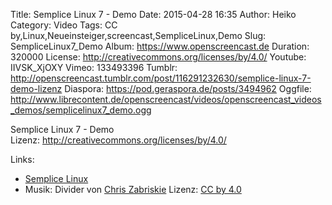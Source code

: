 Title: Semplice Linux 7 - Demo
Date: 2015-04-28 16:35
Author: Heiko
Category: Video
Tags: CC by,Linux,Neueinsteiger,screencast,SempliceLinux,Demo
Slug: SempliceLinux7_Demo
Album: https://www.openscreencast.de
Duration: 320000
License: http://creativecommons.org/licenses/by/4.0/
Youtube: IIVSK_XjOXY
Vimeo: 133493396
Tumblr: http://openscreencast.tumblr.com/post/116291232630/semplice-linux-7-demo-lizenz
Diaspora: https://pod.geraspora.de/posts/3494962
Oggfile: http://www.librecontent.de/openscreencast/videos/openscreencast_videos_demos/semplicelinux7_demo.ogg

Semplice Linux 7 - Demo  
Lizenz: <http://creativecommons.org/licenses/by/4.0/>

Links:

  * [Semplice Linux](http://semplice-linux.org/ "Link zu semplice-linux.org" )
  * Musik: Divider von [Chris Zabriskie](http://chriszabriskie.com/ "Link zu chriszabriskie.com" ) Lizenz: [CC by 4.0](http://creativecommons.org/licenses/by/4.0/)

